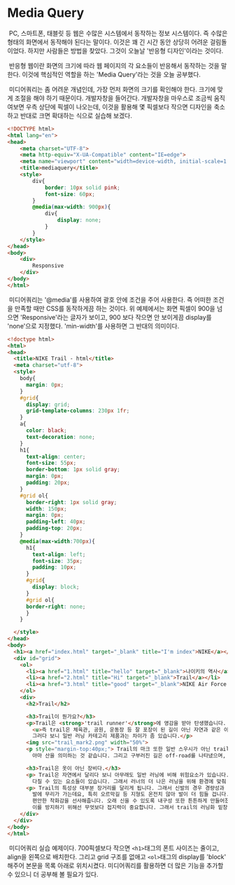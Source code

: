 # Media Query



​	PC, 스마트폰, 태블릿 등 웹은 수많은 시스템에서 동작하는 정보 시스템이다. 즉 수많은 형태의 화면에서 동작해야 된다는 말이다. 이것은 꽤 긴 시간 동안 상당히 어려운 걸림돌이었다. 하지만 사람들은 방법을 찾았다. 그것이 오늘날 '반응형 디자인'이라는 것이다.

​	반응형 웹이란 화면의 크기에 따라 웹 페이지의 각 요소들이 반응해서 동작하는 것을 말한다. 이것에 핵심적인 역할을 하는 'Media Query'라는 것을 오늘 공부했다. 

​	미디어쿼리는 좀 어려운 개념인데, 가장 먼저 화면의 크기를 확인해야 한다. 크기에 맞게 조절을 해야 하기 때문이다. 개발자창을 들어간다. 개발자창을 마우스로 조금씩 움직여보면 우측 상단에 픽셀이 나오는데, 이것을 활용해 몇 픽셀보다 작으면 디자인을 축소하고 반대로 크면 확대하는 식으로 실습해 보겠다.



```html
<!DOCTYPE html>
<html lang="en">
<head>
    <meta charset="UTF-8">
    <meta http-equiv="X-UA-Compatible" content="IE=edge">
    <meta name="viewport" content="width=device-width, initial-scale=1.0">
    <title>mediaquery</title>
    <style>
        div{
            border: 10px solid pink;
            font-size: 60px;
        }
        @media(max-width: 900px){
            div{
                display: none;
            }
        }
    </style>
</head>
<body>
    <div>
        Responsive
    </div>
</body>
</html>
```

​	미디어쿼리는 '@media'를 사용하여 괄호 안에 조건을 주어 사용한다. 즉 어떠한 조건을 만족할 때만 CSS를 동작하게끔 하는 것이다. 위 예제에서는 화면 픽셀이 900을 넘으면 'Responsive'라는 글자가 보이고, 900 보다 작으면 안 보이게끔 display를 'none'으로 지정했다. 'min-width'를 사용하면 그 반대의 의미이다.



```html
<!doctype html>
<html>
<head>
  <title>NIKE Trail - html</title>
  <meta charset="utf-8">
  <style>
    body{
      margin: 0px;
    }
    #grid{
      display: grid;
      grid-template-columns: 230px 1fr;
    }
    a{
      color: black;
      text-decoration: none;
    }
    h1{
      text-align: center;
      font-size: 55px;
      border-bottom: 1px solid gray;
      margin: 0px;
      padding: 20px;
    }
    #grid ol{
      border-right: 1px solid gray;
      width: 150px;
      margin: 0px;
      padding-left: 40px;
      padding-top: 20px;
    }
    @media(max-width:700px){
      h1{
        text-align: left;
        font-size: 35px;
        padding: 10px;
      }
      #grid{
        display: block;
      }
      #grid ol{
      border-right: none;
      }
    }

  </style>
</head>
<body>
  <h1><a href="index.html" target="_blank" title="I'm index">NIKE</a></h1>
  <div id="grid">
    <ol>
      <li><a href="1.html" title="hello" target="_blank">나이키의 역사</a></li>
      <li><a href="2.html" title="Hi" target="_blank">Trail</a></li>
      <li><a href="3.html" title="good" target="_blank">NIKE Air Force 1</a></li>
    </ol>
    <div>
      <h2>Trail</h2>

      <h3>Trail이 뭔가요?</h3>
      <p>Trail은 <strong>'trail runner'</strong>에 영감을 받아 탄생했습니다. trail runner란 "산, 들, 초원 등 포장되지 않은 길을 달리는 사람"을 말하는데요,
        <u>즉 trail은 체육관, 공원, 운동장 등 잘 포장이 된 길이 아닌 자연과 같은 야외 환경에서 달리기를 즐기는 trail runner를 위한 카테고리입니다.</u>
        그러다 보니 일반 러닝 카테고리 제품과는 차이가 좀 있습니다.</p>
      <img src="trail_mark2.png" width="50%">
      <p style="margin-top:40px;"> Trail의 마크 또한 일반 스우시가 아닌 trail만의 차별화된 모습을 볼 수 있습니다. 개인적인 생각으로 삼각형은
        아마 산을 의미하는 것 같습니다. 그리고 구부러진 길은 off-road를 나타냈으며, 세 번 구부러트려 더 역동적인 느낌을 주는 것 같습니다.</p>

      <h3>Trail은 옷이 아닌 장비다.</h3>
      <p> Trail은 자연에서 달리다 보니 아무래도 일반 러닝에 비해 위험요소가 있습니다. 울퉁불퉁한 지형뿐만 아니라 바위나 나뭇가지 등 러닝을 하기에는
        다칠 수 있는 요소들이 있습니다. 그래서 러너의 더 나은 러닝을 위해 환경에 맞춰 고안된 제품입니다.</p>
      <p> Trail의 특성상 대부분 장거리를 달리게 됩니다. 그래서 신발의 경우 경량성과 내구성, 그리고 착화감에 신경을 많이 썼습니다. 오래 달리다 보면
        발에 무리가 가는데요, 특히 오르막길 등 지형도 온전치 않아 발이 더 힘들 겁니다. 그래서 trail 러닝화는 보다 더 가볍게 하고 잘 벗겨지지 않으면서
        편안한 착화감을 선사해줍니다. 오래 신을 수 있도록 내구성 또한 튼튼하게 만들어졌습니다. 그리고 날씨나 환경에 따라 길이 미끄러울 수도 있는데요,
        이를 방지하기 위해선 무엇보다 접지력이 중요합니다. 그래서 trail의 러닝화 밑창은 뛰어난 접지력을 위해 설계되었습니다.</p>
    </div>
  </div>
</body>
</html>
```

​	미디어쿼리 실습 예제이다. 700픽셀보다 작으면 `<h1>`태그의 폰트 사이즈는 줄이고, align을 왼쪽으로 배치한다. 그리고 grid 구조를 없애고 `<ol>`태그의 display를 'block' 해주어 본문을 목록 아래로 위치시켰다. 미디어쿼리를 활용하면 더 많은 기능을 추가할 수 있으니 더 공부해 볼 필요가 있다.